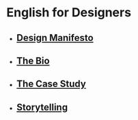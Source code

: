 # English for Designers

- ## [Design Manifesto](01-design-manifesto)
- ## [The Bio](02-the-bio) 
- ## [The Case Study](03-case-studies)
- ## [Storytelling](04-storytelling)
